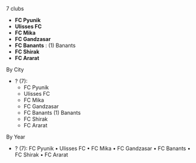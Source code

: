 7 clubs

- **FC Pyunik**
- **Ulisses FC**
- **FC Mika**
- **FC Gandzasar**
- **FC Banants** : (1) Banants
- **FC Shirak**
- **FC Ararat**




By City

- ? (7): 
  - FC Pyunik 
  - Ulisses FC 
  - FC Mika 
  - FC Gandzasar 
  - FC Banants  (1) Banants
  - FC Shirak 
  - FC Ararat 




By Year

- ? (7):   FC Pyunik • Ulisses FC • FC Mika • FC Gandzasar • FC Banants • FC Shirak • FC Ararat



